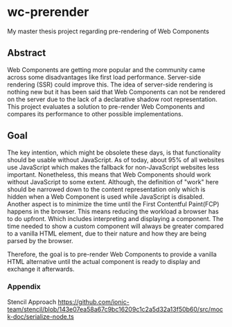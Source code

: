 # wc-prerender
My master thesis project regarding pre-rendering of Web Components

## Abstract
Web Components are getting more popular and the community came across some disadvantages like first load performance. Server-side rendering (SSR) could improve this. The idea of server-side rendering is nothing new but it has been said that Web Components can not be rendered on the server due to the lack of a declarative shadow root representation.
This project evaluates a solution to pre-render Web Components and compares its performance to other possible implementations.

## Goal

The key intention, which might be obsolete these days, is that functionality should be usable without JavaScript. As of today, about 95% of all websites use JavaScript which makes the fallback for non-JavaScript websites less important. Nonetheless, this means that Web Components should work without JavaScript to some extent. Although, the definition of "work" here should be narrowed down to the content representation only which is hidden when a Web Component is used while JavaScript is disabled. Another aspect is to minimize the time until the First Contentful Paint(FCP) happens in the browser. This means reducing the workload a browser has to do upfront. Which includes interpreting and displaying a component. The time needed to show a custom component will always be greater compared to a vanilla HTML element, due to their nature and how they are being parsed by the browser.

Therefore, the goal is to pre-render Web Components to provide a vanilla HTML alternative until the actual component is ready to display and exchange it afterwards.


### Appendix
Stencil Approach
https://github.com/ionic-team/stencil/blob/143e07ea58a67c9bc16209c1c2a5d32a13f50b60/src/mock-doc/serialize-node.ts
